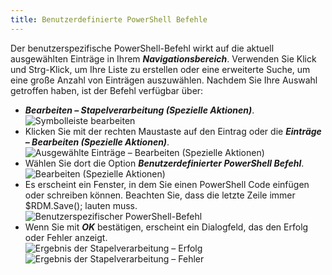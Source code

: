 ```yaml
---
title: Benutzerdefinierte PowerShell Befehle
---
```

Der benutzerspezifische PowerShell-Befehl wirkt auf die aktuell ausgewählten Einträge in Ihrem ***Navigationsbereich***. Verwenden Sie Klick und Strg-Klick, um Ihre Liste zu erstellen oder eine erweiterte Suche, um eine große Anzahl von Einträgen auszuwählen. Nachdem Sie Ihre Auswahl getroffen haben, ist der Befehl verfügbar über:  

* ***Bearbeiten – Stapelverarbeitung (Spezielle Aktionen)***.
![Symbolleiste bearbeiten](https://webdevolutions.azureedge.net/docs/de/rdm/windows/clipM0003.png) 
* Klicken Sie mit der rechten Maustaste auf den Eintrag oder die ***Einträge – Bearbeiten (Spezielle Aktionen)***. 
![Ausgewählte Einträge – Bearbeiten (Spezielle Aktionen)](https://webdevolutions.azureedge.net/docs/de/rdm/windows/clip10585.png) 
* Wählen Sie dort die Option ***Benutzerdefinierter PowerShell Befehl***.  
![Bearbeiten (Spezielle Aktionen)](https://webdevolutions.azureedge.net/docs/de/rdm/windows/clip10587.png) 
* Es erscheint ein Fenster, in dem Sie einen PowerShell Code einfügen oder schreiben können. Beachten Sie, dass die letzte Zeile immer $RDM.Save(); lauten muss.   
![Benutzerspezifischer PowerShell-Befehl](https://webdevolutions.azureedge.net/docs/de/rdm/windows/clip10613.png) 
* Wenn Sie mit ***OK*** bestätigen, erscheint ein Dialogfeld, das den Erfolg oder Fehler anzeigt.  
![Ergebnis der Stapelverarbeitung – Erfolg](https://webdevolutions.azureedge.net/docs/de/rdm/windows/clipM0004.png) 
![Ergebnis der Stapelverarbeitung – Fehler](https://webdevolutions.azureedge.net/docs/de/rdm/windows/clipM0005.png) 

